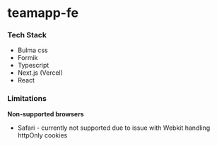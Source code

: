 # teamapp-fe

### Tech Stack
* Bulma css
* Formik
* Typescript 
* Next.js (Vercel)
* React

### Limitations
**Non-supported browsers**
* Safari - currently not supported due to issue with Webkit handling httpOnly cookies